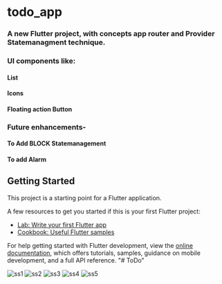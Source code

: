 # todo_app

### A new Flutter project, with concepts app router and Provider Statemanagment technique.
### UI components like:
#### List
#### Icons
#### Floating action Button

### Future enhancements-
#### To Add BLOCK Statemanagement 
#### To add Alarm
## Getting Started

This project is a starting point for a Flutter application.

A few resources to get you started if this is your first Flutter project:

- [Lab: Write your first Flutter app](https://docs.flutter.dev/get-started/codelab)
- [Cookbook: Useful Flutter samples](https://docs.flutter.dev/cookbook)

For help getting started with Flutter development, view the
[online documentation](https://docs.flutter.dev/), which offers tutorials,
samples, guidance on mobile development, and a full API reference.
"# ToDo" 

![ss1](https://github.com/user-attachments/assets/2795842e-68ec-4568-b1a2-8af5576c36eb)
![ss2](https://github.com/user-attachments/assets/7e02beee-4166-4586-ae78-1bcaa4a40853)
![ss3](https://github.com/user-attachments/assets/ed737aab-191f-4227-af70-f65512c40a68)
![ss4](https://github.com/user-attachments/assets/00823d07-fba4-4ceb-8ca5-b401b8f816d3)
![ss5](https://github.com/user-attachments/assets/9521f8ce-b797-4e6f-af3c-b46dd7026f3f)

